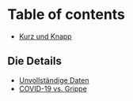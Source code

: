 # Table of contents

* [Kurz und Knapp](README.md)

## Die Details

* [Unvollständige Daten](die-details/unvollstaendige-daten.md)
* [COVID-19 vs. Grippe](die-details/covid-19-vs-grippe.md)

